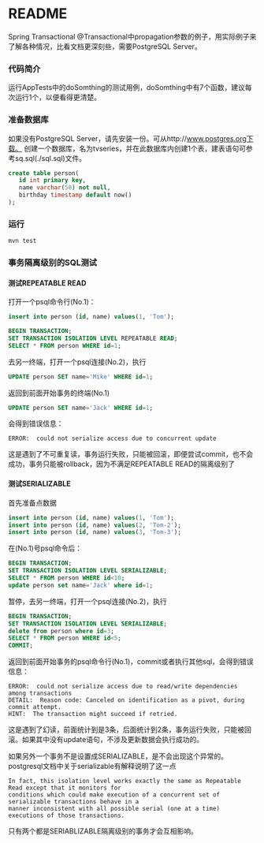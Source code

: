 README
===========================
Spring Transactional @Transactional中propagation参数的例子，用实际例子来了解各种情况，比看文档更深刻些，需要PostgreSQL Server。 

### 代码简介

运行AppTests中的doSomthing的测试用例，doSomthing中有7个函数，建议每次运行1个，以便看得更清楚。

### 准备数据库

如果没有PostgreSQL Server，请先安装一份。可从http://www.postgres.org下载。
创建一个数据库，名为tvseries，并在此数据库内创建1个表，建表语句可参考sq.sql(./sql.sql)文件。

````SQL
create table person(
   id int primary key,
   name varchar(50) not null,
   birthday timestamp default now()
);
````

### 运行
```bash
mvn test
```

### 事务隔离级别的SQL测试
#### 测试REPEATABLE READ

打开一个psql命令行(No.1)：
```SQL
insert into person (id, name) values(1, 'Tom');

BEGIN TRANSACTION;
SET TRANSACTION ISOLATION LEVEL REPEATABLE READ;
SELECT * FROM person WHERE id=1;
```
去另一终端，打开一个psql连接(No.2)，执行
```SQL
UPDATE person SET name='Mike' WHERE id=1;
```
返回到前面开始事务的终端(No.1)
```SQL
UPDATE person SET name='Jack' WHERE id=1;
```
会得到错误信息：

    ERROR:  could not serialize access due to concurrent update

这是遇到了不可重复读，事务运行失败，只能被回滚，即便尝试commit，也不会成功，事务只能被rollback，因为不满足REPEATABLE READ的隔离级别了

#### 测试SERIALIZABLE

首先准备点数据
```SQL
insert into person (id, name) values(1, 'Tom');
insert into person (id, name) values(2, 'Tom-2');
insert into person (id, name) values(3, 'Tom-3');
```
在(No.1)号psql命令后：
```SQL
BEGIN TRANSACTION;
SET TRANSACTION ISOLATION LEVEL SERIALIZABLE;
SELECT * FROM person WHERE id<10;
update person set name='Jack' where id=1;
```
 暂停，去另一终端，打开一个psql连接(No.2)，执行
```SQL
BEGIN TRANSACTION;
SET TRANSACTION ISOLATION LEVEL SERIALIZABLE;
delete from person where id=3;
SELECT * FROM person WHERE id<5;
COMMIT;
```
返回到前面开始事务的psql命令行(No.1)，commit或者执行其他sql，会得到错误信息：

    ERROR:  could not serialize access due to read/write dependencies among transactions
    DETAIL:  Reason code: Canceled on identification as a pivot, during commit attempt.
    HINT:  The transaction might succeed if retried.

这是遇到了幻读，前面统计到是3条，后面统计到2条，事务运行失败，只能被回滚。如果其中没有update语句，不涉及更新数据会执行成功的。

如果另外一个事务不是设置成SERIALIZABLE，是不会出现这个异常的。postgresql文档中关于serializable有解释说明了这一点

    In fact, this isolation level works exactly the same as Repeatable Read except that it monitors for 
    conditions which could make execution of a concurrent set of serializable transactions behave in a 
    manner inconsistent with all possible serial (one at a time) executions of those transactions. 

只有两个都是SERIABLIZABLE隔离级别的事务才会互相影响。
